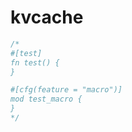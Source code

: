 [‼️]: ✏️README.mdt

# kvcache

```rust
/*
#[test]
fn test() {
}

#[cfg(feature = "macro")]
mod test_macro {
}
*/
```
